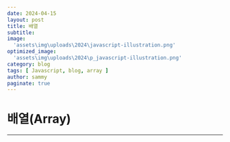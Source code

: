 ```yaml
---
date: 2024-04-15
layout: post
title: 배열
subtitle:  
image: 
  'assets\img\uploads\2024\javascript-illustration.png'
optimized_image:    
  'assets\img\uploads\2024\p_javascript-illustration.png'
category: blog
tags: [ Javascript, blog, array ]
author: sammy
paginate: true
---
```

# 배열(Array)
*****

